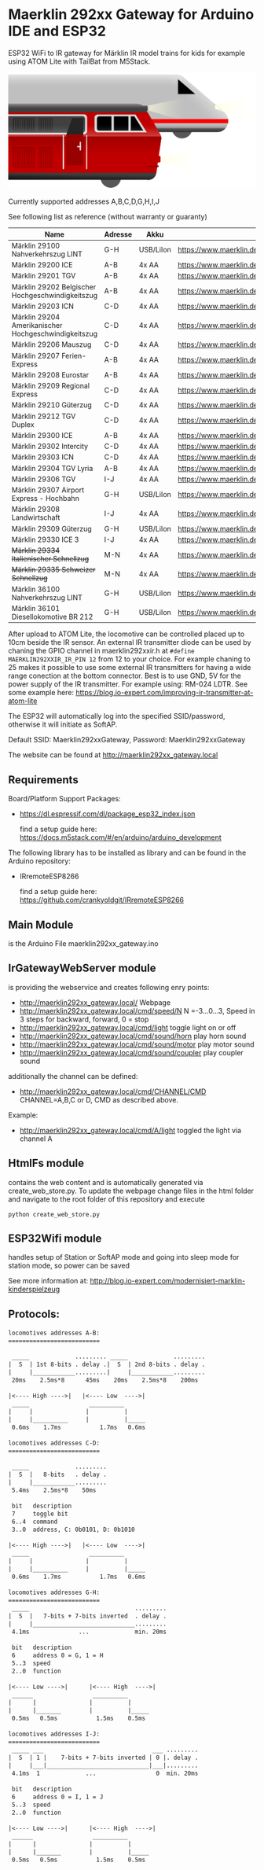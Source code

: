 # Maerklin 292xx Gateway for Arduino IDE and ESP32
ESP32 WiFi to IR gateway for Märklin IR model trains for kids for example using ATOM Lite with TailBat from M5Stack.

![IR Train Image](html/irtrain.png)

Currently supported addresses A,B,C,D,G,H,I,J

See following list as reference (without warranty or guaranty)

| Name                                                  | Adresse       | Akku          | URL                                                           |
|-------------------------------------------------------|---------------|---------------|---------------------------------------------------------------|
| Märklin 29100	Nahverkehrszug LINT                     | G-H           | USB/LiIon     | https://www.maerklin.de/de/produkte/details/article/29100
| Märklin 29200	ICE                                     | A-B           | 4x AA         | https://www.maerklin.de/de/produkte/details/article/29200
| Märklin 29201	TGV                                     | A-B           | 4x AA         | https://www.maerklin.de/de/produkte/details/article/29201
| Märklin 29202	Belgischer Hochgeschwindigkeitszug      | A-B           | 4x AA         | https://www.maerklin.de/de/produkte/details/article/29202
| Märklin 29203	ICN                                     | C-D           | 4x AA         | https://www.maerklin.de/de/produkte/details/article/29203
| Märklin 29204 Amerikanischer Hochgeschwindigkeitszug  | C-D           | 4x AA         | https://www.maerklin.de/de/produkte/details/article/29204
| Märklin 29206 Mauszug                                 | C-D           | 4x AA         | https://www.maerklin.de/de/produkte/details/article/29206
| Märklin 29207 Ferien-Express                          | A-B           | 4x AA         | https://www.maerklin.de/de/produkte/details/article/29207
| Märklin 29208 Eurostar                                | A-B           | 4x AA         | https://www.maerklin.de/de/produkte/details/article/29208
| Märklin 29209 Regional Express                        | C-D           | 4x AA         | https://www.maerklin.de/de/produkte/details/article/29209
| Märklin 29210	Güterzug                                | C-D           | 4x AA         | https://www.maerklin.de/de/produkte/details/article/29200
| Märklin 29212 TGV Duplex                              | C-D           | 4x AA         | https://www.maerklin.de/de/produkte/details/article/29212
| Märklin 29300 ICE                                     | A-B           | 4x AA         | https://www.maerklin.de/de/produkte/details/article/29300
| Märklin 29302 Intercity                               | C-D           | 4x AA         | https://www.maerklin.de/de/produkte/details/article/29302 
| Märklin 29303 ICN                                     | C-D           | 4x AA         | https://www.maerklin.de/de/produkte/details/article/29303
| Märklin 29304 TGV Lyria                               | A-B           | 4x AA         | https://www.maerklin.de/de/produkte/details/article/29304
| Märklin 29306 TGV                                     | I-J           | 4x AA         | https://www.maerklin.de/de/produkte/details/article/29306
| Märklin 29307 Airport Express - Hochbahn              | G-H           | USB/LiIon     | https://www.maerklin.de/de/produkte/details/article/29307
| Märklin 29308 Landwirtschaft                          | I-J           | 4x AA         | https://www.maerklin.de/de/produkte/details/article/29308
| Märklin 29309 Güterzug                                | G-H           | USB/LiIon     | https://www.maerklin.de/de/produkte/details/article/29309
| Märklin 29330 ICE 3                                   | I-J           | 4x AA         | https://www.maerklin.de/de/produkte/details/article/29330
| ~~Märklin 29334 Italienischer Schnellzug~~            | M-N           | 4x AA         | https://www.maerklin.de/de/produkte/details/article/29334
| ~~Märklin 29335 Schweizer Schnellzug~~                | M-N           | 4x AA         | https://www.maerklin.de/de/produkte/details/article/29335
| Märklin 36100 Nahverkehrszug LINT                     | G-H           | USB/LiIon     | https://www.maerklin.de/de/produkte/details/article/36100
| Märklin 36101 Diesellokomotive BR 212                 | G-H           | USB/LiIon     | https://www.maerklin.de/de/produkte/details/article/36100



After upload to ATOM Lite, the locomotive can be controlled placed up to 10cm beside the IR sensor. An external IR transmitter diode can be used by chaning the GPIO channel in maerklin292xxir.h at ```#define MAERKLIN292XXIR_IR_PIN 12``` from 12 to your choice. For example chaning to 25 makes it possible to use some external IR transmitters for having a wide range conection at the bottom connector. Best is to use GND, 5V for the power supply of the IR transmitter. For example using: RM-024 LDTR. See some example here: https://blog.io-expert.com/improving-ir-transmitter-at-atom-lite


The ESP32 will automatically log into the specified SSID/password, otherwise it will initiate as SoftAP.

Default SSID: Maerklin292xxGateway, Password: Maerklin292xxGateway

The website can be found at http://maerklin292xx_gateway.local

Requirements
------------
Board/Platform Support Packages:
- https://dl.espressif.com/dl/package_esp32_index.json
  
  find a setup guide here: https://docs.m5stack.com/#/en/arduino/arduino_development

The following library has to be installed as library and can be found in the Arduino repository: 
- IRremoteESP8266

  find a setup guide here: https://github.com/crankyoldgit/IRremoteESP8266

Main Module 
-----------
is the Arduino File maerklin292xx_gateway.ino

IrGatewayWebServer module
--------------------------
is providing the webservice and creates following enry points:
- http://maerklin292xx_gateway.local/ Webpage
- http://maerklin292xx_gateway.local/cmd/speed/N N =-3…0…3, Speed in 3 steps for backward, forward, 0 = stop
- http://maerklin292xx_gateway.local/cmd/light toggle light on or off
- http://maerklin292xx_gateway.local/cmd/sound/horn play horn sound
- http://maerklin292xx_gateway.local/cmd/sound/motor play motor sound
- http://maerklin292xx_gateway.local/cmd/sound/coupler play coupler sound

additionally the channel can be defined:
- http://maerklin292xx_gateway.local/cmd/CHANNEL/CMD CHANNEL=A,B,C or D, CMD as described above.

Example:
- http://maerklin292xx_gateway.local/cmd/A/light toggled the light via channel A

HtmlFs module
-------------
contains the web content and is automatically generated via create_web_store.py.
To update the webpage change files in the html folder and navigate to the root folder of this repository and execute 
````
python create_web_store.py
````

ESP32Wifi module
----------------
handles setup of Station or SoftAP mode and going into sleep mode for station mode, so power can be saved

See more information at: http://blog.io-expert.com/modernisiert-marklin-kinderspielzeug

Protocols:
----------

```
locomotives addresses A-B:
==========================

 _____             ......... _____             .........
|  S  | 1st 8-bits . delay .|  S  | 2nd 8-bits . delay .
|     |____________.........|     |____________.........
 20ms    2.5ms*8      45ms    20ms    2.5ms*8    200ms

|<---- High ---->|   |<---- Low  ---->|
 _____                 __________
|     |               |          | 
|     |__________     |          |_____
 0.6ms    1.7ms           1.7ms   0.6ms

locomotives addresses C-D:
==========================

 _____             .........
|  S  |   8-bits   . delay .
|     |____________.........
 5.4ms    2.5ms*8    50ms

 bit   description
 7     toggle bit
 6..4  command
 3..0  address, C: 0b0101, D: 0b1010

|<---- High ---->|   |<---- Low  ---->|
 _____                 __________
|     |               |          | 
|     |__________     |          |_____
 0.6ms    1.7ms           1.7ms   0.6ms

locomotives addresses G-H:
==========================
 _____                              .........
|  S  |   7-bits + 7-bits inverted  . delay .
|     |_____________________________.........
 4.1ms              ...             min. 20ms

 bit   description
 6     address 0 = G, 1 = H
 5..3  speed
 2..0  function

|<---- Low ---->|      |<---- High  ---->|
 ______                 __________
|      |               |          | 
|      |_______        |          |_____
 0.5ms   0.5ms           1.5ms    0.5ms

locomotives addresses I-J:
==========================
 _____ ___                               ___ .........
|  S  | 1 |    7-bits + 7-bits inverted | 0 |. delay .
|     |___|_____________________________|___|.........
 4.1ms  1             ...                 0  min. 20ms

 bit   description
 6     address 0 = I, 1 = J
 5..3  speed
 2..0  function

|<---- Low ---->|      |<---- High  ---->|
 ______                 __________
|      |               |          | 
|      |_______        |          |_____
 0.5ms   0.5ms           1.5ms    0.5ms
 ```
